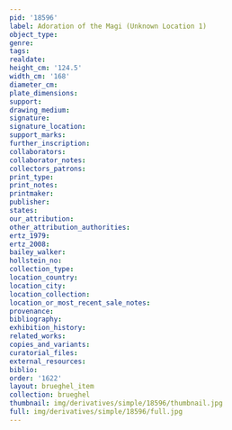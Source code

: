 ```yaml
---
pid: '18596'
label: Adoration of the Magi (Unknown Location 1)
object_type: 
genre: 
tags: 
realdate: 
height_cm: '124.5'
width_cm: '168'
diameter_cm: 
plate_dimensions: 
support: 
drawing_medium: 
signature: 
signature_location: 
support_marks: 
further_inscription: 
collaborators: 
collaborator_notes: 
collectors_patrons: 
print_type: 
print_notes: 
printmaker: 
publisher: 
states: 
our_attribution: 
other_attribution_authorities: 
ertz_1979: 
ertz_2008: 
bailey_walker: 
hollstein_no: 
collection_type: 
location_country: 
location_city: 
location_collection: 
location_or_most_recent_sale_notes: 
provenance: 
bibliography: 
exhibition_history: 
related_works: 
copies_and_variants: 
curatorial_files: 
external_resources: 
biblio: 
order: '1622'
layout: brueghel_item
collection: brueghel
thumbnail: img/derivatives/simple/18596/thumbnail.jpg
full: img/derivatives/simple/18596/full.jpg
---
```

